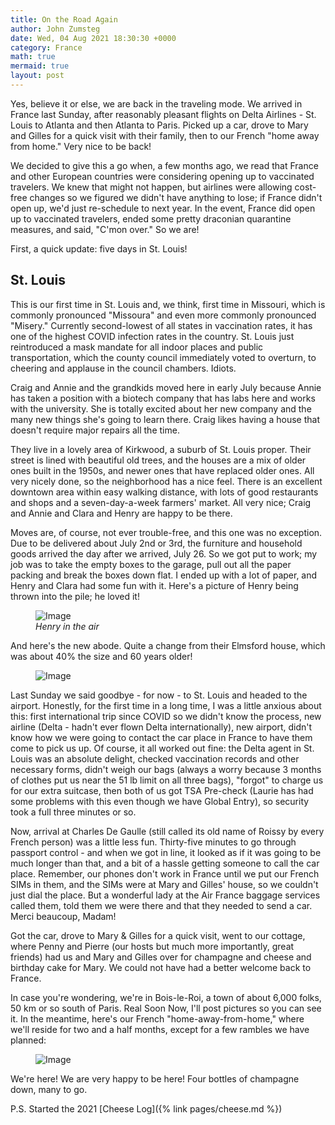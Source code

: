 ```yaml
---
title: On the Road Again
author: John Zumsteg
date: Wed, 04 Aug 2021 18:30:30 +0000
category: France
math: true
mermaid: true
layout: post
---
```

Yes, believe it or else, we are back in the traveling mode. We arrived in France last Sunday, after reasonably pleasant flights on Delta Airlines - St. Louis to Atlanta and then Atlanta to Paris. Picked up a car, drove to Mary and Gilles for a quick visit with their family, then to our French "home away from home." Very nice to be back!

We decided to give this a go when, a few months ago, we read that France and other European countries were considering opening up to vaccinated travelers. We knew that might not happen, but airlines were allowing cost-free changes so we figured we didn't have anything to lose; if France didn't open up, we'd just re-schedule to next year. In the event, France did open up to vaccinated travelers, ended some pretty draconian quarantine measures, and said, "C'mon over." So we are!

First, a quick update: five days in St. Louis!
<h2>St. Louis</h2>
This is our first time in St. Louis and, we think, first time in Missouri, which is commonly pronounced "Missoura" and even more commonly pronounced "Misery." Currently second-lowest of all states in vaccination rates, it has one of the highest COVID infection rates in the country. St. Louis just reintroduced a mask mandate for all indoor places and public transportation, which the county council immediately voted to overturn, to cheering and applause in the council chambers. Idiots.

Craig and Annie and the grandkids moved here in early July because Annie has taken a position with a biotech company that has labs here and works with the university. She is totally excited about her new company and the many new things she's going to learn there. Craig likes having a house that doesn't require major repairs all the time.

They live in a lovely area of Kirkwood, a suburb of St. Louis proper. Their street is lined with beautiful old trees, and the houses are a mix of older ones built in the 1950s, and newer ones that have replaced older ones. All very nicely done, so the neighborhood has a nice feel. There is an excellent downtown area within easy walking distance, with lots of good restaurants and shops and a seven-day-a-week farmers' market. All very nice; Craig and Annie and Clara and Henry are happy to be there.

Moves are, of course, not ever trouble-free, and this one was no exception. Due to be delivered about July 2nd or 3rd, the furniture and household goods arrived the day after we arrived, July 26. So we got put to work; my job was to take the empty boxes to the garage, pull out all the paper packing and break the boxes down flat. I ended up with a lot of paper, and Henry and Clara had some fun with it. Here's a picture of Henry being thrown into the pile; he loved it!

<figure class = "landscape">
	<img src="{{"/assets/images/2021/08/DSC00064-1.jpg" | prepend: site.baseurl  }}" alt="Image" />
	<figcaption><em>Henry in the air</em></figcaption>
</figure>



And here's the new abode. Quite a change from their Elmsford house, which was about 40% the size and 60 years older!

<figure class = "landscape">
	<img src="{{"/assets/images/2021/08/DSC00070.jpg" | prepend: site.baseurl  }}" alt="Image" />
	<figcaption></figcaption>
</figure>



Last Sunday we said goodbye - for now - to St. Louis and headed to the airport. Honestly, for the first time in a long time, I was a little anxious about this: first international trip since COVID so we didn't know the process, new airline (Delta - hadn't ever flown Delta internationally), new airport, didn't know how we were going to contact the car place in France to have them come to pick us up. Of course, it all worked out fine: the Delta agent in St. Louis was an absolute delight, checked vaccination records and other necessary forms, didn't weigh our bags (always a worry because 3 months of clothes put us near the 51 lb limit on all three bags), "forgot" to charge us for our extra suitcase, then both of us got TSA Pre-check (Laurie has had some problems with this even though we have Global Entry), so security took a full three minutes or so.

Now, arrival at Charles De Gaulle (still called its old name of Roissy by every French person) was a little less fun. Thirty-five minutes to go through passport control - and when we got in line, it looked as if it was going to be much longer than that, and a bit of a hassle getting someone to call the car place. Remember, our phones don't work in France until we put our French SIMs in them, and the SIMs were at Mary and Gilles' house, so we couldn't just dial the place. But a wonderful lady at the Air France baggage services called them, told them we were there and that they needed to send a car. Merci beaucoup, Madam!

Got the car, drove to Mary &amp; Gilles for a quick visit, went to our cottage, where Penny and Pierre (our hosts but much more importantly, great friends) had us and Mary and Gilles over for champagne and cheese and birthday cake for Mary. We could not have had a better welcome back to France.

In case you're wondering, we're in Bois-le-Roi, a town of about 6,000 folks, 50 km or so south of Paris. Real Soon Now, I'll post pictures so you can see it. In the meantime, here's our French "home-away-from-home," where we'll reside for two and a half months, except for a few rambles we have planned:

<figure class = "landscape">
	<img src="{{"/assets/images/2021/08/DSC00111-1.jpg" | prepend: site.baseurl  }}" alt="Image" />
	<figcaption></figcaption>
</figure>



We're here! We are very happy to be here! Four bottles of champagne down, many to go.

P.S. Started the 2021 [Cheese Log]({% link pages/cheese.md %})
